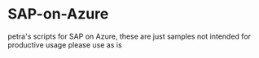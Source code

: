 # SAP-on-Azure
petra's scripts for SAP on Azure, these are just samples not intended for productive usage
please use as is

